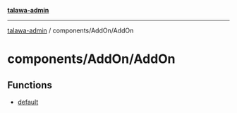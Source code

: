 [**talawa-admin**](../../../README.md)

***

[talawa-admin](../../../README.md) / components/AddOn/AddOn

# components/AddOn/AddOn

## Functions

- [default](functions/default.md)
